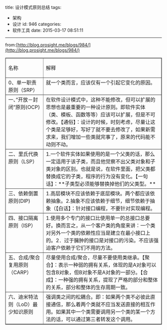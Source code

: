 title: 设计模式原则总结
tags:
  - 架构
  - 设计
id: 946
categories:
  - 软件工具
date: 2015-03-17 08:51:11
---

from:[http://blog.prosight.me/blogs/984/](http://blog.prosight.me/blogs/984/)
<table border="1" cellspacing="0" cellpadding="0">
<tbody>
<tr>
<td valign="top">

名称

</td>
<td valign="top">

解释

</td>
</tr>
<tr>
<td valign="top">0、单一职责原则（SRP）</td>
<td valign="top">就一个类而言，应该仅有一个引起它变化的原因。</td>
</tr>
<tr>
<td valign="top">一、”开放－封闭”原则(OCP)</td>
<td valign="top">在软件设计模式中，这种不能修改，但可以扩展的思想也是最重要的一种设计原则。即软件实体（类、模板、函数等等）应该可以扩展，但是不可修改。【通俗】：设计的时候，时刻考虑，尽量让这个类是足够好，写好了就不要去修改了，如果新需求来，我们增加一些类就完事了，原来的代码能不动则不动。</td>
</tr>
<tr>
<td valign="top">二、里氏代换原则（LSP）</td>
<td valign="top">1.一个软件实体如果使用的是一个父类的话，那么一定适用于该子类，而且他觉察不出父类对象和子类对象的区别。也就是说，在软件里面，把父类都替换成它的子类，程序的行为没有变化。【一句话】：**子类型必须能够替换掉他们的父类型。**</td>
</tr>
<tr>
<td valign="top">三、依赖倒置原则(DIP)</td>
<td valign="top">1.高层模块不应该依赖于底层模块。两个都应该依赖抽象。2.抽象不应该依赖于细节，细节依赖于抽象（【白话】：针对接口编程，不要针对实现编程。</td>
</tr>
<tr>
<td valign="top">四、接口隔离原则（ISP）</td>
<td valign="top">1.使用多个专门的接口比使用单一的总接口总要好。换而言之，从一个客户类的角度来讲：一个类对另外一个类的依赖性应当是建立在最小接口上的。2．过于臃肿的接口是对接口的污染。不应该强迫客户依赖于它们不用的方法。</td>
</tr>
<tr>
<td valign="top">五、合成/聚合复用原则（CARP）</td>
<td valign="top">尽量使用合成/聚合，尽量不要使用类继承。【聚合】：表示一种弱的拥有关系，体现的是A对象可以包含B对象，但B对象不是A对象的一部分。【合成】：一种强的拥有关系，提现了严格的部分和整体的关系，部分和整体的生存周期一致。</td>
</tr>
<tr>
<td valign="top">六、迪米特法则（LoD）最少知识原则</td>
<td valign="top">强调类之间的松耦合。即：如果两个类不必彼此直接通信，那么着两个类就不应当发送直接的相互作用。如果其中一个类需要调用另一个类的某一个方法的话，可以通过第三者转发这个调用。</td>
</tr>
</tbody>
</table>